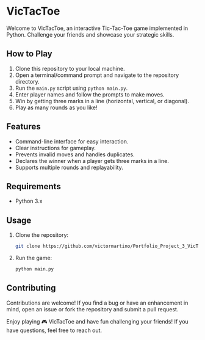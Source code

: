 # VicTacToe

Welcome to VicTacToe, an interactive Tic-Tac-Toe game implemented in Python. Challenge your friends and showcase your strategic skills.

## How to Play

1. Clone this repository to your local machine.
2. Open a terminal/command prompt and navigate to the repository directory.
3. Run the `main.py` script using `python main.py`.
4. Enter player names and follow the prompts to make moves.
5. Win by getting three marks in a line (horizontal, vertical, or diagonal).
6. Play as many rounds as you like!

## Features

- Command-line interface for easy interaction.
- Clear instructions for gameplay.
- Prevents invalid moves and handles duplicates.
- Declares the winner when a player gets three marks in a line.
- Supports multiple rounds and replayability.

## Requirements

- Python 3.x

## Usage

1. Clone the repository:
   ```sh
   git clone https://github.com/victormartino/Portfolio_Project_3_VicTacToe.git
2. Run the game:
   ```sh
   python main.py
   
 ## Contributing

Contributions are welcome! If you find a bug or have an enhancement in mind, open an issue or fork the repository and submit a pull request.

Enjoy playing 🎮 VicTacToe and have fun challenging your friends! If you have questions, feel free to reach out.

